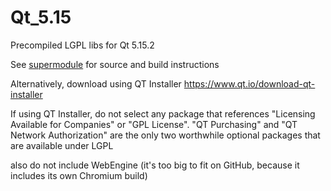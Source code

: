 # Qt_5.15

Precompiled LGPL libs for Qt 5.15.2

See [supermodule](https://github.com/HunterVacui/qt_lgpl) for source and build instructions


Alternatively, download using QT Installer https://www.qt.io/download-qt-installer

If using QT Installer, do not select any package that references "Licensing Available for Companies" or "GPL License".
  "QT Purchasing" and "QT Network Authorization" are the only two worthwhile optional packages that are available under LGPL

also do not include WebEngine (it's too big to fit on GitHub, because it includes its own Chromium build)
